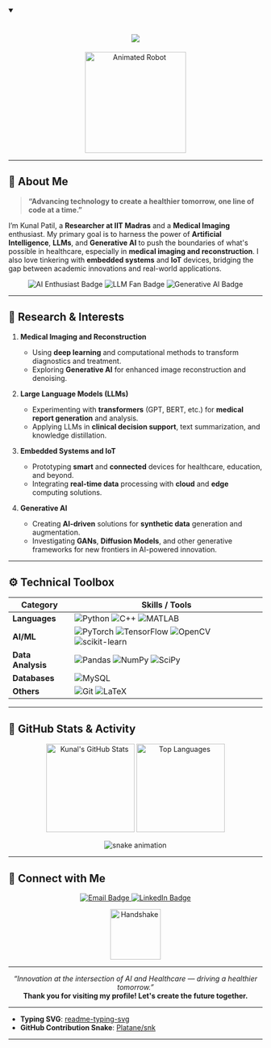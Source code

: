 <details open>
  <summary>
    <h1 align="center">
      <!-- Updated typing SVG service domain -->
      <img src="https://readme-typing-svg.demolab.com?size=30&color=F70000&center=true&vCenter=true&width=500&lines=Hello+World!;I'm+Kunal+Patil;Researcher+%26+AI+Enthusiast;LLM+%26+Gen+AI+Explorer;" />
    </h1>
  </summary>
</details>

<p align="center">
  <!-- Updated robot GIF link -->
  <img src="https://media.giphy.com/media/Ov5NiLVXT8JEc/giphy.gif" width="200" alt="Animated Robot" />
</p>

---

## 🌟 About Me

> **“Advancing technology to create a healthier tomorrow, one line of code at a time.”**

I’m Kunal Patil, a **Researcher at IIT Madras** and a **Medical Imaging** enthusiast. My primary goal is to harness the power of **Artificial Intelligence**, **LLMs**, and **Generative AI** to push the boundaries of what's possible in healthcare, especially in **medical imaging and reconstruction**. I also love tinkering with **embedded systems** and **IoT** devices, bridging the gap between academic innovations and real-world applications.

<p align="center">
  <img src="https://img.shields.io/badge/AI%20Enthusiast-%F0%9F%A7%91%E2%80%8D%F0%9F%92%BB-blue" alt="AI Enthusiast Badge"/>
  <img src="https://img.shields.io/badge/LLM%20Fan-%F0%9F%93%96%F0%9F%A4%96-brightgreen" alt="LLM Fan Badge"/>
  <img src="https://img.shields.io/badge/Generative%20AI-%F0%9F%A4%96%F0%9F%A4%97-important" alt="Generative AI Badge"/>
</p>

---

## 🧠 Research & Interests

1. **Medical Imaging and Reconstruction**  
   - Using **deep learning** and computational methods to transform diagnostics and treatment.  
   - Exploring **Generative AI** for enhanced image reconstruction and denoising.

2. **Large Language Models (LLMs)**  
   - Experimenting with **transformers** (GPT, BERT, etc.) for **medical report generation** and analysis.  
   - Applying LLMs in **clinical decision support**, text summarization, and knowledge distillation.

3. **Embedded Systems and IoT**  
   - Prototyping **smart** and **connected** devices for healthcare, education, and beyond.  
   - Integrating **real-time data** processing with **cloud** and **edge** computing solutions.

4. **Generative AI**  
   - Creating **AI-driven** solutions for **synthetic data** generation and augmentation.  
   - Investigating **GANs**, **Diffusion Models**, and other generative frameworks for new frontiers in AI-powered innovation.

---

## ⚙️ Technical Toolbox

| Category          | Skills / Tools                                                                                                                                   |
|-------------------|--------------------------------------------------------------------------------------------------------------------------------------------------|
| **Languages**     | ![Python](https://img.shields.io/badge/Python-3670A0?logo=python&logoColor=ffdd54) ![C++](https://img.shields.io/badge/C++-00599C?logo=c%2B%2B&logoColor=white) ![MATLAB](https://img.shields.io/badge/MATLAB-0076A8?logo=mathworks&logoColor=white) |
| **AI/ML**         | ![PyTorch](https://img.shields.io/badge/PyTorch-%23EE4C2C.svg?logo=PyTorch&logoColor=white) ![TensorFlow](https://img.shields.io/badge/TensorFlow-FF6F00?logo=TensorFlow&logoColor=white) ![OpenCV](https://img.shields.io/badge/OpenCV-5C3EE8?logo=OpenCV&logoColor=white) ![scikit-learn](https://img.shields.io/badge/Scikit--Learn-F7931E?logo=scikit-learn&logoColor=white) |
| **Data Analysis** | ![Pandas](https://img.shields.io/badge/Pandas-150458?logo=pandas&logoColor=white) ![NumPy](https://img.shields.io/badge/NumPy-013243?logo=NumPy&logoColor=white) ![SciPy](https://img.shields.io/badge/SciPy-8CAAE6?logo=scipy&logoColor=white) |
| **Databases**     | ![MySQL](https://img.shields.io/badge/MySQL-4479A1?logo=MySQL&logoColor=white)                                                                                                          |
| **Others**        | ![Git](https://img.shields.io/badge/Git-F05032?logo=git&logoColor=white) ![LaTeX](https://img.shields.io/badge/LaTeX-47A141?logo=LaTeX&logoColor=white)                                                                       |

---

## 🚀 GitHub Stats & Activity

<p align="center">
  <img src="https://github-readme-stats.vercel.app/api?username=KunalPatil8020&show_icons=true&theme=radical" alt="Kunal's GitHub Stats" height="175" />
  <img src="https://github-readme-stats.vercel.app/api/top-langs/?username=KunalPatil8020&layout=compact&theme=radical" alt="Top Languages" height="175" />
</p>

<p align="center">
  <!-- The snake animation requires a special GitHub Actions workflow; 
       You would need to set up the workflow in your own repo to generate the .svg -->
  <img src="https://github.com/KunalPatil8020/KunalPatil8020/blob/output/github-contribution-grid-snake.svg" alt="snake animation" />
</p>

---

## 🤝 Connect with Me

<p align="center">
  <a href="mailto:patilkunal8020@gmail.com">
    <img src="https://img.shields.io/badge/Email-D14836?logo=gmail&logoColor=white" alt="Email Badge"/>
  </a>
  <a href="https://www.linkedin.com/in/kunal-patil-915b03159/">
    <img src="https://img.shields.io/badge/LinkedIn-0077B5?logo=linkedin&logoColor=white" alt="LinkedIn Badge"/>
  </a>
</p>

<p align="center">
  <!-- Updated handshake GIF link -->
  <img src="https://media.giphy.com/media/KcUgqunFquZRBLLXxB/giphy.gif" width="100" alt="Handshake" />
</p>

---

<p align="center">
  <em>“Innovation at the intersection of AI and Healthcare — driving a healthier tomorrow.”</em><br/>
  <strong>Thank you for visiting my profile! Let's create the future together.</strong>
</p>

---


- **Typing SVG**: [readme-typing-svg](https://github.com/DenverCoder1/readme-typing-svg)  
- **GitHub Contribution Snake**: [Platane/snk](https://github.com/Platane/snk)

---
